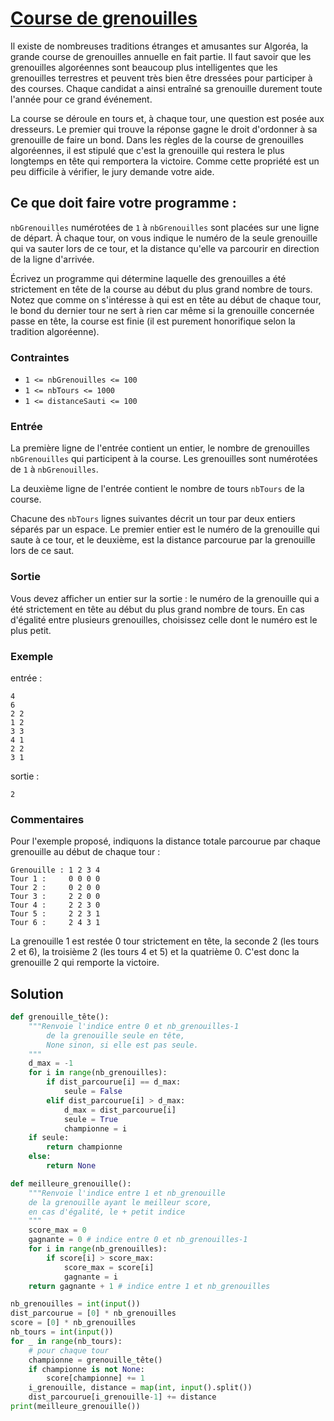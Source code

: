 # [Course de grenouilles](http://www.france-ioi.org/algo/task.php?idChapter=656&idTask=2279)


Il existe de nombreuses traditions étranges et amusantes sur Algoréa, la grande course de grenouilles annuelle en fait partie. Il faut savoir que les grenouilles algoréennes sont beaucoup plus intelligentes que les grenouilles terrestres et peuvent très bien être dressées pour participer à des courses. Chaque candidat a ainsi entraîné sa grenouille durement toute l'année pour ce grand événement.

La course se déroule en tours et, à chaque tour, une question est posée aux dresseurs. Le premier qui trouve la réponse gagne le droit d'ordonner à sa grenouille de faire un bond. Dans les règles de la course de grenouilles algoréennes, il est stipulé que c'est la grenouille qui restera le plus longtemps en tête qui remportera la victoire. Comme cette propriété est un peu difficile à vérifier, le jury demande votre aide.

## Ce que doit faire votre programme :

`nbGrenouilles` numérotées de `1` à `nbGrenouilles` sont placées sur une ligne de départ. À chaque tour, on vous indique le numéro de la seule grenouille qui va sauter lors de ce tour, et la distance qu'elle va parcourir en direction de la ligne d'arrivée.

Écrivez un programme qui détermine laquelle des grenouilles a été strictement en tête de la course au début du plus grand nombre de tours. Notez que comme on s'intéresse à qui est en tête au début de chaque tour, le bond du dernier tour ne sert à rien car même si la grenouille concernée passe en tête, la course est finie (il est purement honorifique selon la tradition algoréenne).

### Contraintes

* `1 <= nbGrenouilles <= 100`
* `1 <= nbTours <= 1000`
* `1 <= distanceSauti <= 100`

### Entrée

La première ligne de l'entrée contient un entier, le nombre de grenouilles `nbGrenouilles` qui participent à la course. Les grenouilles sont numérotées de `1` à `nbGrenouilles`.

La deuxième ligne de l'entrée contient le nombre de tours `nbTours` de la course.

Chacune des `nbTours` lignes suivantes décrit un tour par deux entiers séparés par un espace. Le premier entier est le numéro de la grenouille qui saute à ce tour, et le deuxième, est la distance parcourue par la grenouille lors de ce saut.

### Sortie

Vous devez afficher un entier sur la sortie : le numéro de la grenouille qui a été strictement en tête au début du plus grand nombre de tours. En cas d'égalité entre plusieurs grenouilles, choisissez celle dont le numéro est le plus petit.

### Exemple

entrée :

    4
    6
    2 2
    1 2
    3 3
    4 1
    2 2
    3 1

sortie :

    2

### Commentaires

Pour l'exemple proposé, indiquons la distance totale parcourue par chaque grenouille au début de chaque tour :

    Grenouille : 1 2 3 4
    Tour 1 :     0 0 0 0
    Tour 2 :     0 2 0 0
    Tour 3 :     2 2 0 0
    Tour 4 :     2 2 3 0
    Tour 5 :     2 2 3 1
    Tour 6 :     2 4 3 1

La grenouille 1 est restée 0 tour strictement en tête, la seconde 2 (les tours 2 et 6), la troisième 2 (les tours 4 et 5) et la quatrième 0. C'est donc la grenouille 2 qui remporte la victoire.

## Solution

```python
def grenouille_tête():
    """Renvoie l'indice entre 0 et nb_grenouilles-1
        de la grenouille seule en tête,
        None sinon, si elle est pas seule.
    """
    d_max = -1
    for i in range(nb_grenouilles):
        if dist_parcourue[i] == d_max:
            seule = False
        elif dist_parcourue[i] > d_max:
            d_max = dist_parcourue[i]
            seule = True
            championne = i
    if seule:
        return championne
    else:
        return None

def meilleure_grenouille():
    """Renvoie l'indice entre 1 et nb_grenouille
    de la grenouille ayant le meilleur score,
    en cas d'égalité, le + petit indice
    """
    score_max = 0
    gagnante = 0 # indice entre 0 et nb_grenouilles-1
    for i in range(nb_grenouilles):
        if score[i] > score_max:
            score_max = score[i]
            gagnante = i 
    return gagnante + 1 # indice entre 1 et nb_grenouilles

nb_grenouilles = int(input())
dist_parcourue = [0] * nb_grenouilles
score = [0] * nb_grenouilles
nb_tours = int(input())
for _ in range(nb_tours):
    # pour chaque tour
    championne = grenouille_tête()
    if championne is not None:
        score[championne] += 1
    i_grenouille, distance = map(int, input().split())
    dist_parcourue[i_grenouille-1] += distance
print(meilleure_grenouille())
```

